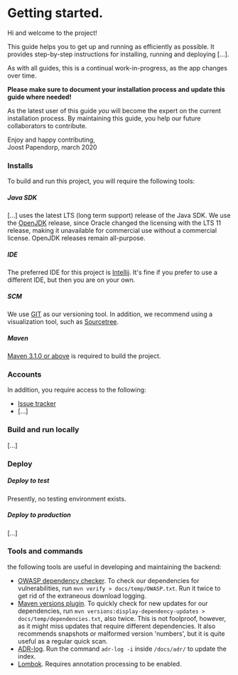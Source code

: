 # Getting started.
Hi and welcome to the project! 

This guide helps you to get up and running as efficiently as possible. It provides 
step-by-step instructions for installing, running and deploying [...].

As with all guides, this is a continual work-in-progress, as the app changes over time. 

**Please make sure to document your installation process and update this guide where needed!** 

As the latest user of this guide *you* will become the expert  on the current installation process. By maintaining this 
guide, you help our future collaborators to contribute.

Enjoy and happy contributing,  
 Joost Papendorp, march 2020

### Installs
To build and run this project, you will require the following tools:

##### Java SDK
[...] uses the latest LTS (long term support) release of the Java SDK. We use the [OpenJDK](https://jdk.java.net/)
release, since Oracle changed the licensing with the LTS 11 release, making it unavailable for commercial use without a
commercial license. OpenJDK releases remain all-purpose.

##### IDE
The preferred IDE for this project is [Intellij](https://www.jetbrains.com/idea/). It's fine if you prefer to use a 
different IDE, but then you are on your own.

##### SCM
We use [GIT](https://git-scm.com/downloads) as our versioning tool. In addition, we recommend using a visualization
tool, such as [Sourcetree](https://www.sourcetreeapp.com/).  

##### Maven
[Maven 3.1.0 or above](https://maven.apache.org/download.cgi) is required to build the project.

### Accounts
In addition, you require access to the following:
- [Issue tracker]([...])
- [...]

### Build and run locally
[...]

### Deploy
##### Deploy to test
Presently, no testing environment exists.

##### Deploy to production
[...]

### Tools and commands
the following tools are useful in developing and maintaining the backend:  
- [OWASP dependency checker](https://owasp.org/www-project-dependency-check/). To check our dependencies for vulnerabilities, run `mvn verify > docs/temp/OWASP.txt`. 
Run it twice to get rid of the extraneous download logging.
- [Maven versions plugin](https://www.mojohaus.org/versions-maven-plugin/). To quickly check for new updates for our dependencies, run `mvn versions:display-dependency-updates > docs/temp/dependencies.txt`,
also twice. This is not foolproof, however, as it might miss updates that require different dependencies. It also 
recommends snapshots or malformed version 'numbers', but it is quite useful as a regular quick scan.    
- [ADR-log](docs/adr/index.md#tooling). Run the command `adr-log -i` inside `/docs/adr/` to update the index. 
- [Lombok](https://projectlombok.org/). Requires annotation processing to be enabled.

